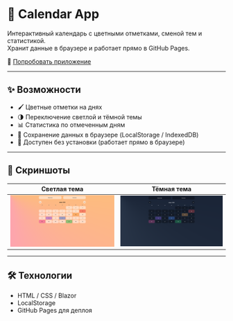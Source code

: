 # 📅 Calendar App

Интерактивный календарь с цветными отметками, сменой тем и статистикой.  
Хранит данные в браузере и работает прямо в GitHub Pages.  

🔗 [Попробовать приложение](https://dobriytauren.github.io/WebCalendar)

---

## ✨ Возможности

- 🖌️ Цветные отметки на днях  
- 🌗 Переключение светлой и тёмной темы  
- 📊 Статистика по отмеченным дням  
- 💾 Сохранение данных в браузере (LocalStorage / IndexedDB)  
- 🚀 Доступен без установки (работает прямо в браузере)  

---

## 📸 Скриншоты

| Светлая тема | Тёмная тема |
|--------------|-------------|
| ![Light mode](docs/screenshot-light.png) | ![Dark mode](docs/screenshot-dark.png) |

---

## 🛠️ Технологии

- HTML / CSS / Blazor  
- LocalStorage
- GitHub Pages для деплоя  
